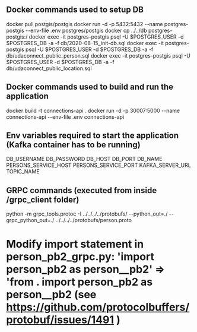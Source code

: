 ## Docker commands used to setup DB
docker pull postgis/postgis
docker run -d -p 5432:5432 --name postgres-postgis --env-file .env postgres/postgis
docker cp ../../db postgres-postgis:/
docker exec -it postgres-postgis psql -U $POSTGRES_USER -d $POSTGRES_DB -a -f db/2020-08-15_init-db.sql
docker exec -it postgres-postgis psql -U $POSTGRES_USER -d $POSTGRES_DB -a -f db/udaconnect_public_person.sql
docker exec -it postgres-postgis psql -U $POSTGRES_USER -d $POSTGRES_DB -a -f db/udaconnect_public_location.sql


## Docker commands used to build and run the application
docker build -t connections-api .
docker run -d -p 30007:5000 --name connections-api --env-file .env connections-api

## Env variables required to start the application (Kafka container has to be running)
DB_USERNAME
DB_PASSWORD
DB_HOST
DB_PORT
DB_NAME
PERSONS_SERVICE_HOST
PERSONS_SERVICE_PORT
KAFKA_SERVER_URL
TOPIC_NAME


## GRPC commands (executed from inside /grpc_client folder)
python -m grpc_tools.protoc -I ../../../../protobufs/  --python_out=./ --grpc_python_out=./ ../../../../protobufs/person.proto
# Modify import statement in person_pb2_grpc.py: 'import person_pb2 as person__pb2' => 'from . import person_pb2 as person__pb2 (see https://github.com/protocolbuffers/protobuf/issues/1491 )